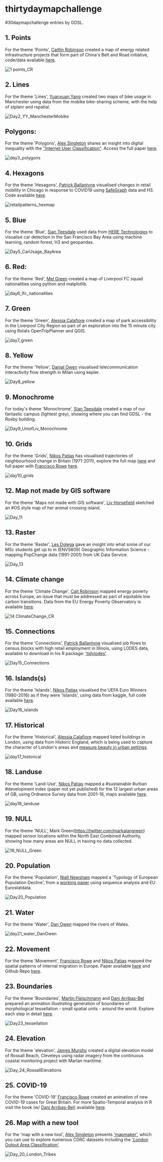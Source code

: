 # thirtydaymapchallenge
#30daymapchallenge entries by GDSL.

## 1. Points
For the theme 'Points', [Caitlin Robinson](https://twitter.com/CaitHRobin) created a map of energy related infrastructure projects that form part of China's Belt and Road initiative, code/data available [here](https://github.com/CaitHRobinson/beltandroad).

![1 points_CR](https://user-images.githubusercontent.com/57355504/98963967-2bccc580-2500-11eb-9370-301d3c0f6da2.png)

## 2. Lines
For the theme 'Lines', [Yuanxuan Yang](https://twitter.com/yyuanxuan) created two maps of bike usage in Manchester using data from the mobike bike-sharing scheme, with the help of stplanr and rspatial.

![Day2_YY_ManchesterMobike](https://user-images.githubusercontent.com/57355504/98964357-9ed63c00-2500-11eb-9995-5316a15b7b11.png)

## Polygons:
For the theme 'Polygons', [Alex Singleton](https://twitter.com/alexsingleton) shares an insight into digital inequality with the ["Internet User Classification"](https://tinyurl.com/y4loqbvj). Access the full paper [here](https://tinyurl.com/y2zhv4ma).

![day3_polygons](https://user-images.githubusercontent.com/57355504/98964330-97169780-2500-11eb-903f-29edc9885c40.png)

## 4. Hexagons
For the theme 'Hexagons', [Patrick Ballantyne](https://twitter.com/pj_ballantyne) visualised changes in retail mobility in Chicago in response to COVID19 using [SafeGraph](https://twitter.com/SafeGraph) data and H3. Code available [here](https://bit.ly/36ib2ZR).

![retailpatterns_hexmap](https://user-images.githubusercontent.com/57355504/99233429-1fd85080-27eb-11eb-9d48-0810ff9a92fa.gif)

## 5. Blue
For the theme 'Blue', [Sian Teesdale](https://twitter.com/SianTeesdale) used data from [HERE Technologies](https://twitter.com/here) to visualise car detection in the San Francisco Bay Area using machine learning, random forest, H3 and geopandas.

![Day5_CarUsage_BayArea](https://user-images.githubusercontent.com/57355504/98964319-92ea7a00-2500-11eb-9624-0e4c7ebd3265.png)

## 6. Red:
For the theme 'Red', [Mel Green](https://twitter.com/MelanieGreen_1) created a map of Liverpool FC squad nationalities using python and matplotlib.

![day6_lfc_nationalities](https://user-images.githubusercontent.com/57355504/98964296-8d8d2f80-2500-11eb-8adf-92cae6d9f7b1.png)

## 7. Green
For the theme 'Green', [Alessia Calafiore](https://twitter.com/alel_domi) created a map of park accessibility in the Liverpool City Region as part of an exploration into the 15 minute city using Rstats OpenTripPlanner and QGIS.

![day7_green](https://user-images.githubusercontent.com/57355504/98964236-7bab8c80-2500-11eb-913d-7635bfe04070.jpg)

## 8. Yellow
For the theme 'Yellow', [Danial Owen](https://twitter.com/DanialOwenCDT) visualised telecommunication interactivity flow strength in Milan using kepler.

![Day8_yellow](https://user-images.githubusercontent.com/57355504/98964446-b8778380-2500-11eb-9840-b171f5ff2311.png)

## 9. Monochrome
For today's theme 'Monochrome', [Sian Teesdale](https://twitter.com/SianTeesdale) created a map of our fantastic campus (lightest grey), showing where you can find GDSL - the Roxby building.

![Day9_UniofLiv_Monochrome](https://user-images.githubusercontent.com/57355504/98964421-b01f4880-2500-11eb-8a8f-c4dc893d6984.png)

## 10. Grids
For the theme 'Grids', [Nikos Patias](https://twitter.com/pat_nikos) has visualised trajectories of neighbourhood change in Britain (1971-2011), explore the full map [here](https://bit.ly/2KHqq6N) and full paper with [Francisco Rowe](https://twitter.com/Fcorowe) [here](https://bit.ly/3lgZhZD).

![day10_grids](https://user-images.githubusercontent.com/57355504/98964407-aac1fe00-2500-11eb-819d-ccf1c467d99c.png)

## 12. Map not made by GIS software
For the theme 'Maps not made with GIS software', [Liv Horsefield](https://twitter.com/OliviaJH) sketched an #OS style map of her animal crossing island.

![Day_11](https://user-images.githubusercontent.com/57355504/98964675-03919680-2501-11eb-8712-9f6a1ac1a7f1.jpg)

## 13. Raster
For the theme 'Raster', [Les Dolega](https://twitter.com/Lesmian) gave an insight into what some of our MSc students get up to in (ENVS609) Geographic Information Science - mapping PopChange data (1991-2001) from UK Data Service.

![Day_13](https://user-images.githubusercontent.com/57355504/100613360-51353e00-330c-11eb-95d5-1cb7bf5b5e52.jpg)

## 14. Climate change
For the theme 'Climate Change', [Cait Robinson](https://twitter.com/CaitHRobin) mapped energy poverty across Europe, an issue that must be addressed as part of equitable low carbon transitions. Data from the EU Energy Poverty Observatory is available [here](https://tinyurl.com/y3t3e3co).

![14 ClimateChange_CR](https://user-images.githubusercontent.com/57355504/100613074-dbc96d80-330b-11eb-9074-927288b3a28d.png)

## 15. Connections
For the theme 'Connections', [Patrick Ballantyne](https://twitter.com/pj_ballantyne) visualised job flows to census blocks with high retail employment in Illinois, using LODES data, available to download in his R package: ['tidylodes'](https://bit.ly/3lyqeIl).

![Day15_Connections](https://user-images.githubusercontent.com/57355504/100613082-de2bc780-330b-11eb-8be6-5b60082f5872.png)

## 16. Islands(s)
For the theme 'Islands', [Nikos Patias](https://twitter.com/pat_nikos) visualised the UEFA Euro Winners (1980-2016) as if they were 'Islands', using data from 
kaggle, full code available [here](https://github.com/patnik/UEFA-European-Championship).

![Day16_islands](https://user-images.githubusercontent.com/57355504/100613087-df5cf480-330b-11eb-8a96-a3f67321f6c1.gif)

## 17. Historical
For the theme 'Historical', [Alessia Calafiore](https://twitter.com/alel_domi) mapped listed buildings in London, using data from Historic England, which is being used to capture the character of London's areas and [measure beauty in urban settings](https://bit.ly/36JF08X).

![day17_historical](https://user-images.githubusercontent.com/57355504/100613091-e08e2180-330b-11eb-91c2-690f95e0b3db.png)

## 18. Landuse
For the theme 'Land-Use', [Nikos Patias](https://twitter.com/pat_nikos) mapped a #sustainable #urban #development index (paper not yet published) for the 12 largest urban areas of GB, using Ordnance Survey data from 2001-16, maps available [here](https://bit.ly/3lLlnDO). 

![day18_landuse](https://user-images.githubusercontent.com/57355504/100613097-e257e500-330b-11eb-8112-da04cf7b4e64.png)

## 19. NULL
For the theme 'NULL', Mark Green(https://twitter.com/markalangreen) mapped sensor locations within the North East Combined Authority, showing how many areas are NULL in having no data collected. 

![19_NULL_Green](https://user-images.githubusercontent.com/57355504/100613111-e552d580-330b-11eb-8f24-03cad580cec9.jpeg)

## 20. Population
For the theme 'Population', [Niall Newsham](https://twitter.com/nnewsh_) mapped a 'Typology of European Population Decline', from a [working paper](https://bit.ly/3lNqWSg) using sequence analysis and EU Eurostatdata. 

![Day20_Population](https://user-images.githubusercontent.com/57355504/100613115-e6840280-330b-11eb-90a4-d8a3f8656a02.png)

## 21. Water
For the theme 'Water', [Dan Owen](https://twitter.com/DanialOwenCDT) mapped the rivers of Wales.

![day21_water_DanOwen](https://user-images.githubusercontent.com/57355504/100613118-e71c9900-330b-11eb-899a-9ea453b6e6c7.png)

## 22. Movement
For the theme 'Movement', [Francisco Rowe](https://twitter.com/Fcorowe) and [Nikos Patias](https://twitter.com/pat_nikos) mapped the spatial patterns of internal migration in Europe. Paper available [here](https://bit.ly/2URgNIk) and Github Repo [here](https://bit.ly/3fn6ftV).

## 23. Boundaries
For the theme 'Boundaries', [Martin Fleischmann](https://twitter.com/martinfleis) and [Dani Arribas-Bel](https://twitter.com/darribas) prepared an animation illustrating generation of boundaries of morphological tessellation - small spatial units - around the world. Explore each step in detail [here](https://urbangrammarai.github.io/blog/post5_mapchallenge.html).

![Day23_tessellation](https://user-images.githubusercontent.com/57355504/100613120-e8e65c80-330b-11eb-84c8-0a9aeac15fd8.gif)

## 24. Elevation
For the theme 'elevation', [James Murphy](https://twitter.com/jamesfmurphy95) created a digital elevation model of Rossall Beach, Cleveleys using radar imagery from the continuous coastal monitoring project with Marlan maritime.

![Day_24_RossallElevations](https://user-images.githubusercontent.com/57355504/100613125-eab02000-330b-11eb-94d6-c9a8b8491285.gif)

## 25. COVID-19
For the theme 'COVID-19' [Francisco Rowe](https://twitter.com/Fcorowe) created an animation of new COVID-19 cases for Great Britain. For more Spatio-Temporal analysis in R visit the book (w/ [Dani Arribas-Bel](https://twitter.com/darribas)) available [here](https://bit.ly/2V3xTD7).

## 26. Map with a new tool
For the 'map with a new tool', [Alex Singleton](https://twitter.com/alexsingleton) presents ['mapmaker'](https://twitter.com/CDRC_UK), which you can use to explore numerous CDRC datasets including the ['London Output Area Classification'](https://bit.ly/33kgtXd).
 
![Day_20_London_Tribes](https://user-images.githubusercontent.com/57355504/100613136-ef74d400-330b-11eb-8cc5-5e5949444141.png)

